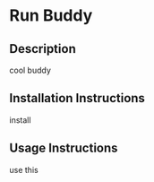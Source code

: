 # Run Buddy

  ## Description
  cool buddy

  ## Installation Instructions
  install

  ## Usage Instructions
  use this
